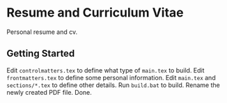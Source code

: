 # Resume and Curriculum Vitae

Personal resume and cv.

## Getting Started

Edit `controlmatters.tex` to define what type of `main.tex` to build.
Edit `frontmatters.tex` to define some personal information.
Edit `main.tex` and `sections/*.tex` to define other details.
Run `build.bat` to build.
Rename the newly created PDF file.
Done.

